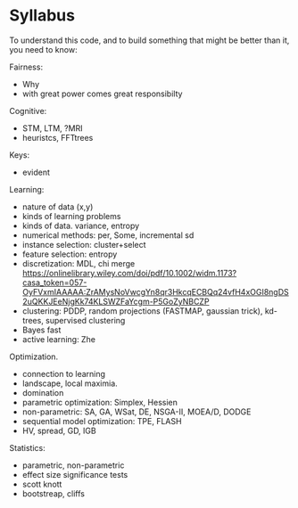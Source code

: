 # Syllabus

To understand this code, and to build something that might be
better  than it, you need to know:

Fairness: 
- Why
- with great power comes  great responsibilty

Cognitive:
- STM, LTM, ?MRI
- heuristcs, FFTtrees

Keys:
- evident 

Learning:
- nature of  data  (x,y)
- kinds of learning problems
- kinds of  data. variance, entropy
- numerical methods: per, Some, incremental sd
- instance selection: cluster+select
- feature  selection: entropy
- discretization: MDL, chi  merge
  https://onlinelibrary.wiley.com/doi/pdf/10.1002/widm.1173?casa_token=057-OyFVxmIAAAAA:ZrAMysNoVwcgYn8qr3HkcqECBQq24vfH4xOGI8ngDS2uQKKJEeNjgKk74KLSWZFaYcgm-P5GoZyNBCZP
- clustering: PDDP, random projections  (FASTMAP, gaussian trick),
  kd-trees, supervised  clustering
- Bayes fast
- active learning: Zhe

Optimization. 
- connection to learning
- landscape, local maximia.
- domination
- parametric  optimization: Simplex, Hessien
- non-parametric: SA, GA, WSat, DE, NSGA-II, MOEA/D, DODGE
- sequential model optimization:  TPE, FLASH 
- HV, spread, GD, IGB

Statistics:
- parametric, non-parametric
- effect size significance tests
- scott knott
-  bootstreap, cliffs

